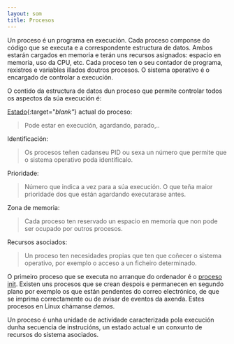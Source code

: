 ```yaml
---
layout: som
title: Procesos
---
```

Un proceso é un programa en execución. Cada proceso componse do código
que se executa e a correspondente estructura de datos. Ambos estarán
cargados en memoria e terán uns recursos asignados: espacio en memoria,
uso da CPU, etc. Cada proceso ten o seu contador de programa, rexistros e variables illados doutros procesos. O sistema operativo é o encargado de controlar a execución.

O contido da estructura de datos dun proceso que permite controlar todos
os aspectos da súa execución é:

[Estado]({{site.url}}/planificar/03estadosprocesos){:target="_blank"_}  actual do proceso:

> Pode estar en execución, agardando, parado,..

Identificación:

> Os procesos teñen cadanseu PID ou sexa un número que permite que o
    sistema operativo poda identificalo.

Prioridade:

> Número que indica a vez para a súa execución. O que teña maior
    prioridade dos que están agardando executarase antes.

Zona de memoria:

> Cada proceso ten reservado un espacio en memoria que non pode ser
    ocupado por outros procesos.

Recursos asociados:

> Un proceso ten necesidades propias que ten que coñecer o sistema
    operativo, por exemplo o acceso a un ficheiro determinado.


O primeiro proceso que se executa no arranque do ordenador é o [proceso init]({{site.url}}/som/12init). Existen uns procesos que se crean despois e permanecen en segundo plano por exemplo  os que están pendentes do correo electrónico, de que se imprima correctamente ou de avisar de eventos da axenda. Estes procesos en Linux chámanse *demos*.

Un proceso é unha unidade de actividade caracterizada pola execución dunha secuencia de instrucións, un estado actual e un conxunto de recursos do sistema asociados.
